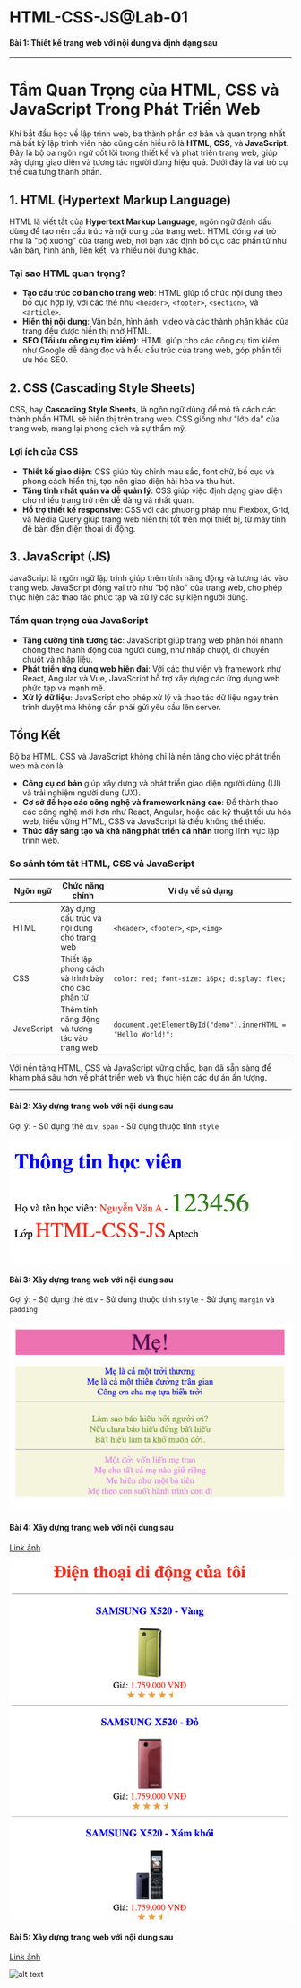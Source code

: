 # HTML-CSS-JS@Lab-01

#### Bài 1: Thiết kế trang web với nội dung và định dạng sau

---

# Tầm Quan Trọng của HTML, CSS và JavaScript Trong Phát Triển Web

Khi bắt đầu học về lập trình web, ba thành phần cơ bản và quan trọng nhất mà bất kỳ lập trình viên nào cũng cần hiểu rõ là **HTML**, **CSS**, và **JavaScript**. Đây là bộ ba ngôn ngữ cốt lõi trong thiết kế và phát triển trang web, giúp xây dựng giao diện và tương tác người dùng hiệu quả. Dưới đây là vai trò cụ thể của từng thành phần.

## 1. HTML (Hypertext Markup Language)

HTML là viết tắt của **Hypertext Markup Language**, ngôn ngữ đánh dấu dùng để tạo nên cấu trúc và nội dung của trang web. HTML đóng vai trò như là "bộ xương" của trang web, nơi bạn xác định bố cục các phần tử như văn bản, hình ảnh, liên kết, và nhiều nội dung khác.

### Tại sao HTML quan trọng?

- **Tạo cấu trúc cơ bản cho trang web**: HTML giúp tổ chức nội dung theo bố cục hợp lý, với các thẻ như `<header>`, `<footer>`, `<section>`, và `<article>`.
- **Hiển thị nội dung**: Văn bản, hình ảnh, video và các thành phần khác của trang đều được hiển thị nhờ HTML.
- **SEO (Tối ưu công cụ tìm kiếm)**: HTML giúp cho các công cụ tìm kiếm như Google dễ dàng đọc và hiểu cấu trúc của trang web, góp phần tối ưu hóa SEO.

## 2. CSS (Cascading Style Sheets)

CSS, hay **Cascading Style Sheets**, là ngôn ngữ dùng để mô tả cách các thành phần HTML sẽ hiển thị trên trang web. CSS giống như "lớp da" của trang web, mang lại phong cách và sự thẩm mỹ.

### Lợi ích của CSS

- **Thiết kế giao diện**: CSS giúp tùy chỉnh màu sắc, font chữ, bố cục và phong cách hiển thị, tạo nên giao diện hài hòa và thu hút.
- **Tăng tính nhất quán và dễ quản lý**: CSS giúp việc định dạng giao diện cho nhiều trang trở nên dễ dàng và nhất quán.
- **Hỗ trợ thiết kế responsive**: CSS với các phương pháp như Flexbox, Grid, và Media Query giúp trang web hiển thị tốt trên mọi thiết bị, từ máy tính để bàn đến điện thoại di động.

## 3. JavaScript (JS)

JavaScript là ngôn ngữ lập trình giúp thêm tính năng động và tương tác vào trang web. JavaScript đóng vai trò như "bộ não" của trang web, cho phép thực hiện các thao tác phức tạp và xử lý các sự kiện người dùng.

### Tầm quan trọng của JavaScript

- **Tăng cường tính tương tác**: JavaScript giúp trang web phản hồi nhanh chóng theo hành động của người dùng, như nhấp chuột, di chuyển chuột và nhập liệu.
- **Phát triển ứng dụng web hiện đại**: Với các thư viện và framework như React, Angular và Vue, JavaScript hỗ trợ xây dựng các ứng dụng web phức tạp và mạnh mẽ.
- **Xử lý dữ liệu**: JavaScript cho phép xử lý và thao tác dữ liệu ngay trên trình duyệt mà không cần phải gửi yêu cầu lên server.

## Tổng Kết

Bộ ba HTML, CSS và JavaScript không chỉ là nền tảng cho việc phát triển web mà còn là:

- **Công cụ cơ bản** giúp xây dựng và phát triển giao diện người dùng (UI) và trải nghiệm người dùng (UX).
- **Cơ sở để học các công nghệ và framework nâng cao**: Để thành thạo các công nghệ mới hơn như React, Angular, hoặc các kỹ thuật tối ưu hóa web, hiểu vững HTML, CSS và JavaScript là điều không thể thiếu.
- **Thúc đẩy sáng tạo và khả năng phát triển cá nhân** trong lĩnh vực lập trình web.

### So sánh tóm tắt HTML, CSS và JavaScript

| Ngôn ngữ    | Chức năng chính                                        | Ví dụ về sử dụng                               |
|-------------|--------------------------------------------------------|-----------------------------------------------|
| HTML        | Xây dựng cấu trúc và nội dung cho trang web            | `<header>`, `<footer>`, `<p>`, `<img>`       |
| CSS         | Thiết lập phong cách và trình bày cho các phần tử      | `color: red; font-size: 16px; display: flex;`|
| JavaScript  | Thêm tính năng động và tương tác vào trang web         | `document.getElementById("demo").innerHTML = "Hello World!";`|

Với nền tảng HTML, CSS và JavaScript vững chắc, bạn đã sẵn sàng để khám phá sâu hơn về phát triển web và thực hiện các dự án ấn tượng.

---


#### Bài 2: Xây dựng trang web với nội dung sau

Gợi ý:
    - Sử dụng thẻ `div`, `span`
    - Sử dụng thuộc tính `style`

![alt text](images/image.png)

#### Bài 3: Xây dựng trang web với nội dung sau

Gợi ý:
    - Sử dụng thẻ `div`
    - Sử dụng thuộc tính `style`
    - Sử dụng `margin` và `padding`


![alt text](images/image-1.png)

#### Bài 4: Xây dựng trang web với nội dung sau
[Link ảnh](https://drive.google.com/drive/u/0/folders/1PKjbJFNkKGJa0IPhQgPUwgFyndzp9SFk)

![alt text](images/image-2.png)

#### Bài 5: Xây dựng trang web với nội dung sau
[Link ảnh](https://drive.google.com/drive/u/0/folders/1vCdajXqxpAx-3-bGsQIqe7RTEcKI-7yw)

![alt text](images/image-3.png)